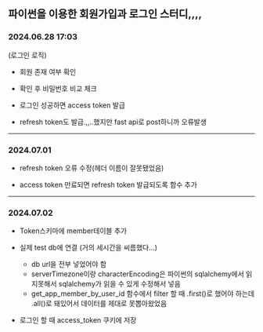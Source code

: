 ## 파이썬을 이용한 회원가입과 로그인 스터디,,,,

### 2024.06.28 17:03
(로그인 로직)

- 회원 존재 여부 확인

- 확인 후 비밀번호 비교 체크

- 로그인 성공하면 access token 발급

- refresh token도 발급.,,..했지만 fast api로 post하니까 오류발생
---
### 2024.07.01
- refresh token 오류 수정(헤더 이름이 잘못됐었음)

- access token 만료되면 refresh token 발급되도록 함수 추가
---
### 2024.07.02
- Token스키마에 member테이블 추가

- 실제 test db에 연결 (거의 세시간을 씨름했다...)
    - db url을 전부 넣었어야 함
    - serverTimezone이랑 characterEncoding은 파이썬의 sqlalchemy에서 읽지못해서 sqlalchemy가 읽을 수 있게 수정해서 넣음
    - get_app_member_by_user_id 함수에서 filter 할 때 .first()로 했어야 하는데 .all()로 돼있어서 데이터를 제대로 못뽑아왔었음

- 로그인 할 때 access_token 쿠키에 저장